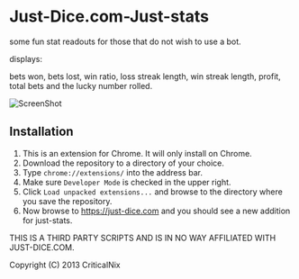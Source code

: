 Just-Dice.com-Just-stats
========================

some fun stat readouts for those that do not wish to use a bot.

displays:

bets won, bets lost, win ratio, loss streak length, win streak length, profit, total bets and the lucky number rolled.

![ScreenShot](https://raw.github.com/CriticalNix/Snippets/master/IMAGES/just-stats.jpg)

Installation
------------

1. This is an extension for Chrome. It will only install on Chrome.
2. Download the repository to a directory of your choice.
2. Type `chrome://extensions/` into the address bar.
3. Make sure `Developer Mode` is checked in the upper right.
4. Click `Load unpacked extensions...` and browse to the directory where you save the repository.
5. Now browse to https://just-dice.com and you should see a new addition for just-stats.

THIS IS A THIRD PARTY SCRIPTS AND IS IN NO WAY AFFILIATED WITH JUST-DICE.COM.

Copyright (C) 2013  CriticalNix
